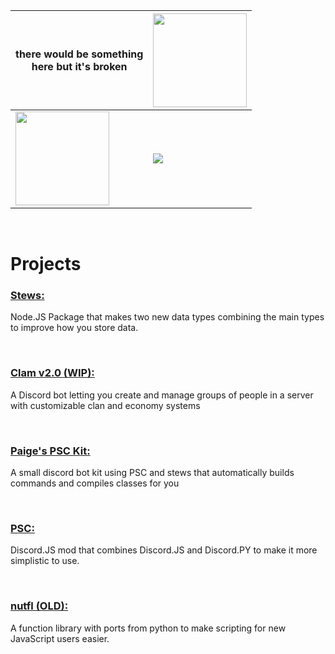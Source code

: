 | there would be something <br> here but it's broken | <img  height=150 src="https://github-readme-stats-git-masterrstaa-rickstaa.vercel.app/api?username=paigeroid&theme=github_dark"> |
| ---- | ---- |
| <img height=150 src="https://github-profile-summary-cards.vercel.app/api/cards/profile-details?username=paigeroid&theme=github_dark"> | <img src="https://github-readme-stats.vercel.app/api/top-langs/?username=paigeroid&theme=github_dark">

<br>

# Projects

### **[Stews:](https://github.com/nuttmegg/stew)** 
Node.JS Package that makes two new data types combining the main types to improve how you store data.

<br>

### **[Clam v2.0 (WIP):](https://github.com/nuttmegg/Clam)** 
A Discord bot letting you create and manage groups of people in a server with customizable clan and economy systems

<br>

### **[Paige's PSC Kit:](https://github.com/nuttmegg/paiges-psc-kit)** 
A small discord bot kit using PSC and stews that automatically builds commands and compiles classes for you

<br>

### **[PSC:](https://github.com/nuttmegg/psc)** 
Discord.JS mod that combines Discord.JS and Discord.PY to make it more simplistic to use.

<br>

### **[nutfl (OLD):](https://github.com/nuttmegg/nutfl)** 
A function library with ports from python to make scripting for new JavaScript users easier.
